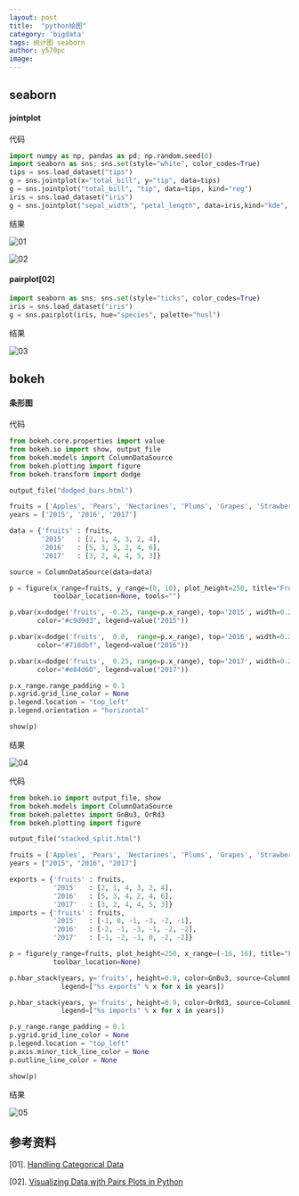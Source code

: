 ```yaml
---
layout: post
title:  "python绘图"
category: 'bigdata'
tags: 统计图 seaborn
author: y570pc
image: 
---
```


## seaborn

#### jointplot

代码
```python
import numpy as np, pandas as pd; np.random.seed(0)
import seaborn as sns; sns.set(style="white", color_codes=True)
tips = sns.load_dataset("tips")
g = sns.jointplot(x="total_bill", y="tip", data=tips)
g = sns.jointplot("total_bill", "tip", data=tips, kind="reg")
iris = sns.load_dataset("iris")
g = sns.jointplot("sepal_width", "petal_length", data=iris,kind="kde", space=0, color="g")
```

结果

![01](./img/2019-01-16-01.png)

![02](./img/2019-01-16-02.png)

#### pairplot[02]

```python
import seaborn as sns; sns.set(style="ticks", color_codes=True)
iris = sns.load_dataset("iris")
g = sns.pairplot(iris, hue="species", palette="husl")
```

结果

![03](./img/2019-01-16-03.png)

## bokeh

#### 条形图

代码
```python
from bokeh.core.properties import value
from bokeh.io import show, output_file
from bokeh.models import ColumnDataSource
from bokeh.plotting import figure
from bokeh.transform import dodge

output_file("dodged_bars.html")

fruits = ['Apples', 'Pears', 'Nectarines', 'Plums', 'Grapes', 'Strawberries']
years = ['2015', '2016', '2017']

data = {'fruits' : fruits,
        '2015'   : [2, 1, 4, 3, 2, 4],
        '2016'   : [5, 3, 3, 2, 4, 6],
        '2017'   : [3, 2, 4, 4, 5, 3]}

source = ColumnDataSource(data=data)

p = figure(x_range=fruits, y_range=(0, 10), plot_height=250, title="Fruit Counts by Year",
           toolbar_location=None, tools="")

p.vbar(x=dodge('fruits', -0.25, range=p.x_range), top='2015', width=0.2, source=source,
       color="#c9d9d3", legend=value("2015"))

p.vbar(x=dodge('fruits',  0.0,  range=p.x_range), top='2016', width=0.2, source=source,
       color="#718dbf", legend=value("2016"))

p.vbar(x=dodge('fruits',  0.25, range=p.x_range), top='2017', width=0.2, source=source,
       color="#e84d60", legend=value("2017"))

p.x_range.range_padding = 0.1
p.xgrid.grid_line_color = None
p.legend.location = "top_left"
p.legend.orientation = "horizontal"

show(p)
```

结果

![04](./img/2019-01-16-04.png)

代码
```python
from bokeh.io import output_file, show
from bokeh.models import ColumnDataSource
from bokeh.palettes import GnBu3, OrRd3
from bokeh.plotting import figure

output_file("stacked_split.html")

fruits = ['Apples', 'Pears', 'Nectarines', 'Plums', 'Grapes', 'Strawberries']
years = ["2015", "2016", "2017"]

exports = {'fruits' : fruits,
           '2015'   : [2, 1, 4, 3, 2, 4],
           '2016'   : [5, 3, 4, 2, 4, 6],
           '2017'   : [3, 2, 4, 4, 5, 3]}
imports = {'fruits' : fruits,
           '2015'   : [-1, 0, -1, -3, -2, -1],
           '2016'   : [-2, -1, -3, -1, -2, -2],
           '2017'   : [-1, -2, -1, 0, -2, -2]}

p = figure(y_range=fruits, plot_height=250, x_range=(-16, 16), title="Fruit import/export, by year",
           toolbar_location=None)

p.hbar_stack(years, y='fruits', height=0.9, color=GnBu3, source=ColumnDataSource(exports),
             legend=["%s exports" % x for x in years])

p.hbar_stack(years, y='fruits', height=0.9, color=OrRd3, source=ColumnDataSource(imports),
             legend=["%s imports" % x for x in years])

p.y_range.range_padding = 0.1
p.ygrid.grid_line_color = None
p.legend.location = "top_left"
p.axis.minor_tick_line_color = None
p.outline_line_color = None

show(p)
```

结果

![05](./img/2019-01-16-05.png)



## 参考资料

[01]. [Handling Categorical Data](https://bokeh.pydata.org/en/latest/docs/user_guide/categorical.html)

[02]. [Visualizing Data with Pairs Plots in Python](https:///visualizing-data-with-pair-plots-in-python-f228cf529166)